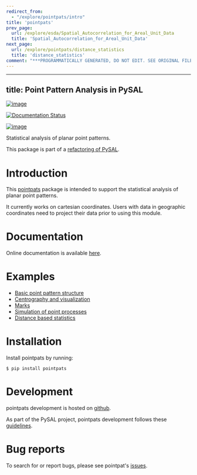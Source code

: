 ```yaml
---
redirect_from:
  - "/explore/pointpats/intro"
title: 'pointpats'
prev_page:
  url: /explore/esda/Spatial_Autocorrelation_for_Areal_Unit_Data
  title: 'Spatial_Autocorrelation_for_Areal_Unit_Data'
next_page:
  url: /explore/pointpats/distance_statistics
  title: 'distance_statistics'
comment: "***PROGRAMMATICALLY GENERATED, DO NOT EDIT. SEE ORIGINAL FILES IN /content***"
---
```

---
title: Point Pattern Analysis in PySAL
---

[![image](https://api.travis-ci.org/pysal/pointpats.svg)](https://travis-ci.org/pysal/pointpats)

[![Documentation Status](https://readthedocs.org/projects/pointpats/badge/?version=latest)](https://pointpats.readthedocs.io/en/latest/?badge=latest)

[![image](https://badge.fury.io/py/pointpats.svg)](https://badge.fury.io/py/pointpats)

Statistical analysis of planar point patterns.

This package is part of a [refactoring of
PySAL](https://github.com/pysal/pysal/wiki/PEP-13:-Refactor-PySAL-Using-Submodules).

Introduction
============

This [pointpats](https://github.com/pysal/pointpats) package is intended
to support the statistical analysis of planar point patterns.

It currently works on cartesian coordinates. Users with data in
geographic coordinates need to project their data prior to using this
module.

Documentation
=============

Online documentation is available
[here](https://pointpats.readthedocs.io).

Examples
========

-   [Basic point pattern
    structure](https://github.com/pysal/pointpats/tree/master/notebooks/pointpattern.ipynb)
-   [Centrography and
    visualization](https://github.com/pysal/pointpats/tree/master/notebooks/centrography.ipynb)
-   [Marks](https://github.com/pysal/pointpats/tree/master/notebooks/marks.ipynb)
-   [Simulation of point
    processes](https://github.com/pysal/pointpats/tree/master/notebooks/process.ipynb)
-   [Distance based
    statistics](https://github.com/pysal/pointpats/tree/master/notebooks/distance_statistics.ipynb)

Installation
============

Install pointpats by running:

    $ pip install pointpats

Development
===========

pointpats development is hosted on
[github](https://github.com/pysal/pointpats).

As part of the PySAL project, pointpats development follows these
[guidelines](http://pysal.readthedocs.io/en/latest/developers/index.html).

Bug reports
===========

To search for or report bugs, please see pointpat\'s
[issues](https://github.com/pysal/pointpats/issues).
